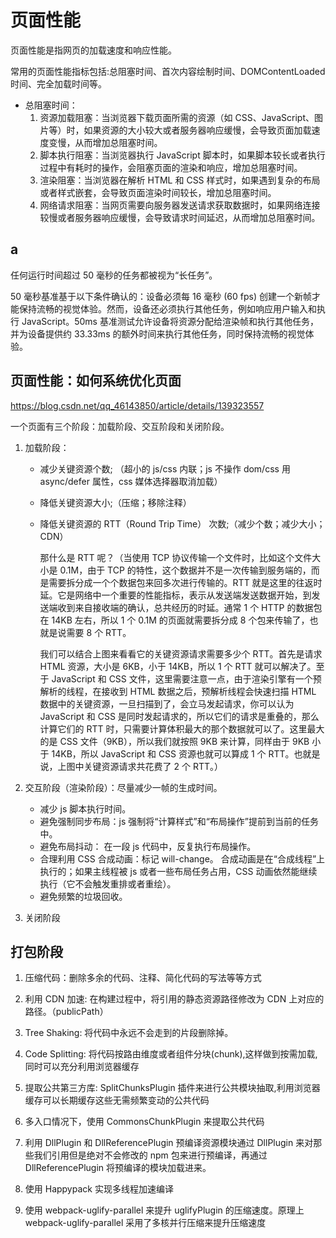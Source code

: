 # 页面性能

页面性能是指网页的加载速度和响应性能。

常用的页面性能指标包括:总阻塞时间、首次内容绘制时间、DOMContentLoaded 时间、完全加载时间等。

- 总阻塞时间：
  1. 资源加载阻塞：当浏览器下载页面所需的资源（如 CSS、JavaScript、图片等）时，如果资源的大小较大或者服务器响应缓慢，会导致页面加载速度变慢，从而增加总阻塞时间。
  2. 脚本执行阻塞：当浏览器执行 JavaScript 脚本时，如果脚本较长或者执行过程中有耗时的操作，会阻塞页面的渲染和响应，增加总阻塞时间。
  3. 渲染阻塞：当浏览器在解析 HTML 和 CSS 样式时，如果遇到复杂的布局或者样式嵌套，会导致页面渲染时间较长，增加总阻塞时间。
  4. 网络请求阻塞：当网页需要向服务器发送请求获取数据时，如果网络连接较慢或者服务器响应缓慢，会导致请求时间延迟，从而增加总阻塞时间。

## a

任何运行时间超过 50 毫秒的任务都被视为“长任务”。

50 毫秒基准基于以下条件确认的：设备必须每 16 毫秒 (60 fps) 创建一个新帧才能保持流畅的视觉体验。然而，设备还必须执行其他任务，例如响应用户输入和执行 JavaScript。50ms 基准测试允许设备将资源分配给渲染帧和执行其他任务，并为设备提供约 33.33ms 的额外时间来执行其他任务，同时保持流畅的视觉体验。

## 页面性能：如何系统优化页面

https://blog.csdn.net/qq_46143850/article/details/139323557

一个页面有三个阶段：加载阶段、交互阶段和关闭阶段。

1. 加载阶段：

   - 减少关键资源个数; （超小的 js/css 内联；js 不操作 dom/css 用 async/defer 属性，css 媒体选择器取消加载）
   - 降低关键资源大小;（压缩；移除注释）
   - 降低关键资源的 RTT（Round Trip Time） 次数;（减少个数；减少大小；CDN）

     那什么是 RTT 呢？（当使用 TCP 协议传输一个文件时，比如这个文件大小是 0.1M，由于 TCP 的特性，这个数据并不是一次传输到服务端的，而是需要拆分成一个个数据包来回多次进行传输的。RTT 就是这里的往返时延。它是网络中一个重要的性能指标，表示从发送端发送数据开始，到发送端收到来自接收端的确认，总共经历的时延。通常 1 个 HTTP 的数据包在 14KB 左右，所以 1 个 0.1M 的页面就需要拆分成 8 个包来传输了，也就是说需要 8 个 RTT。

     我们可以结合上图来看看它的关键资源请求需要多少个 RTT。首先是请求 HTML 资源，大小是 6KB，小于 14KB，所以 1 个 RTT 就可以解决了。至于 JavaScript 和 CSS 文件，这里需要注意一点，由于渲染引擎有一个预解析的线程，在接收到 HTML 数据之后，预解析线程会快速扫描 HTML 数据中的关键资源，一旦扫描到了，会立马发起请求，你可以认为 JavaScript 和 CSS 是同时发起请求的，所以它们的请求是重叠的，那么计算它们的 RTT 时，只需要计算体积最大的那个数据就可以了。这里最大的是 CSS 文件（9KB），所以我们就按照 9KB 来计算，同样由于 9KB 小于 14KB，所以 JavaScript 和 CSS 资源也就可以算成 1 个 RTT。也就是说，上图中关键资源请求共花费了 2 个 RTT。）

2. 交互阶段（渲染阶段）：尽量减少一帧的生成时间。

   - 减少 js 脚本执行时间。
   - 避免强制同步布局：js 强制将“计算样式”和“布局操作”提前到当前的任务中。
   - 避免布局抖动： 在一段 js 代码中，反复执行布局操作。
   - 合理利用 CSS 合成动画：标记 will-change。
     合成动画是在“合成线程”上执行的；如果主线程被 js 或者一些布局任务占用，CSS 动画依然能继续执行（它不会触发重排或者重绘）。
   - 避免频繁的垃圾回收。

3. 关闭阶段

## 打包阶段

1. 压缩代码：删除多余的代码、注释、简化代码的写法等等⽅式
2. 利⽤ CDN 加速: 在构建过程中，将引⽤的静态资源路径修改为 CDN 上对应的路径。（publicPath）
3. Tree Shaking: 将代码中永远不会⾛到的⽚段删除掉。
4. Code Splitting: 将代码按路由维度或者组件分块(chunk),这样做到按需加载,同时可以充分利⽤浏览器缓存
5. 提取公共第三⽅库: SplitChunksPlugin 插件来进⾏公共模块抽取,利⽤浏览器缓存可以⻓期缓存这些⽆需频繁变动的公共代码

6. 多⼊⼝情况下，使⽤ CommonsChunkPlugin 来提取公共代码
7. 利⽤ DllPlugin 和 DllReferencePlugin 预编译资源模块通过 DllPlugin 来对那些我们引⽤但是绝对不会修改的 npm 包来进⾏预编译，再通过 DllReferencePlugin 将预编译的模块加载进来。
8. 使⽤ Happypack 实现多线程加速编译
9. 使⽤ webpack-uglify-parallel 来提升 uglifyPlugin 的压缩速度。原理上 webpack-uglify-parallel 采⽤了多核并⾏压缩来提升压缩速度
